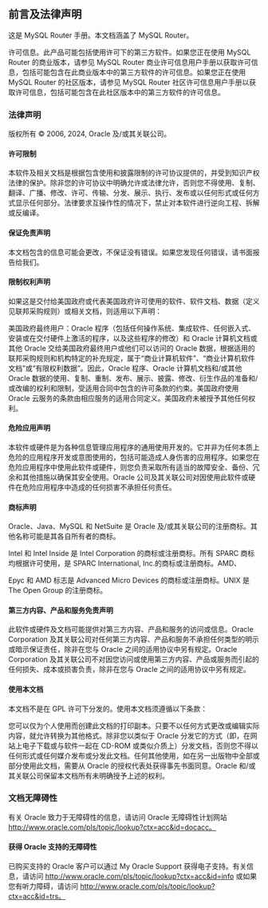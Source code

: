 ## 前言及法律声明

这是 MySQL Router 手册。本文档涵盖了 MySQL Router。

许可信息。此产品可能包括使用许可下的第三方软件。如果您正在使用 MySQL Router 的商业版本，请参见 MySQL Router 商业许可信息用户手册以获取许可信息，包括可能包含在此商业版本中的第三方软件的许可信息。如果您正在使用 MySQL Router 的社区版本，请参见 MySQL Router 社区许可信息用户手册以获取许可信息，包括可能包含在此社区版本中的第三方软件的许可信息。

### 法律声明

版权所有 © 2006, 2024, Oracle 及/或其关联公司。

#### 许可限制

本软件及相关文档是根据包含使用和披露限制的许可协议提供的，并受到知识产权法律的保护。除非您的许可协议中明确允许或法律允许，否则您不得使用、复制、翻译、广播、修改、许可、传输、分发、展示、执行、发布或以任何形式或任何方式显示任何部分。法律要求互操作性的情况下，禁止对本软件进行逆向工程、拆解或反编译。

#### 保证免责声明

本文档包含的信息可能会更改，不保证没有错误。如果您发现任何错误，请书面报告给我们。

#### 限制权利声明

如果这是交付给美国政府或代表美国政府许可使用的软件、软件文档、数据（定义见联邦采购规则）或相关文档，则适用以下声明：

美国政府最终用户：Oracle 程序（包括任何操作系统、集成软件、任何嵌入式、安装或在交付硬件上激活的程序，以及这些程序的修改）和 Oracle 计算机文档或其他 Oracle 交给美国政府最终用户或他们可以访问的 Oracle 数据，根据适用的联邦采购规则和机构特定的补充规定，属于“商业计算机软件”、“商业计算机软件文档”或“有限权利数据”。因此，Oracle 程序、Oracle 计算机文档和/或其他 Oracle 数据的使用、复制、重制、发布、展示、披露、修改、衍生作品的准备和/或改编的权利和限制，受适用合同中包含的许可条款的约束。美国政府使用 Oracle 云服务的条款由相应服务的适用合同定义。美国政府未被授予其他任何权利。

#### 危险应用声明

本软件或硬件是为各种信息管理应用程序的通用使用开发的。它并非为任何本质上危险的应用程序开发或意图使用的，包括可能造成人身伤害的应用程序。如果您在危险应用程序中使用此软件或硬件，则您负责采取所有适当的故障安全、备份、冗余和其他措施以确保其安全使用。Oracle 公司及其关联公司对因使用此软件或硬件在危险应用程序中造成的任何损害不承担任何责任。

#### 商标声明

Oracle、Java、MySQL 和 NetSuite 是 Oracle 及/或其关联公司的注册商标。其他名称可能是其各自所有者的商标。

Intel 和 Intel Inside 是 Intel Corporation 的商标或注册商标。所有 SPARC 商标均根据许可使用，是 SPARC International, Inc.的商标或注册商标。AMD、

Epyc 和 AMD 标志是 Advanced Micro Devices 的商标或注册商标。UNIX 是 The Open Group 的注册商标。

#### 第三方内容、产品和服务免责声明

此软件或硬件及文档可能提供对第三方内容、产品和服务的访问或信息。Oracle Corporation 及其关联公司对任何第三方内容、产品和服务不承担任何类型的明示或暗示保证责任，除非在您与 Oracle 之间的适用协议中另有规定。Oracle Corporation 及其关联公司不对因您访问或使用第三方内容、产品或服务而引起的任何损失、成本或损害负责，除非在您与 Oracle 之间的适用协议中另有规定。

#### 使用本文档

本文档不是在 GPL 许可下分发的。使用本文档须遵循以下条款：

您可以仅为个人使用而创建此文档的打印副本。只要不以任何方式更改或编辑实际内容，就允许转换为其他格式。除非您以类似于 Oracle 分发它的方式（即，在网站上电子下载或与软件一起在 CD-ROM 或类似介质上）分发文档，否则您不得以任何形式或任何媒介发布或分发此文档。任何其他使用，如在另一出版物中全部或部分使用此文档，需要从 Oracle 的授权代表处获得事先书面同意。Oracle 和/或其关联公司保留本文档所有未明确授予上述的权利。

### 文档无障碍性

有关 Oracle 致力于无障碍性的信息，请访问 Oracle 无障碍性计划网站 http://www.oracle.com/pls/topic/lookup?ctx=acc&id=docacc。

#### 获得 Oracle 支持的无障碍性

已购买支持的 Oracle 客户可以通过 My Oracle Support 获得电子支持。有关信息，请访问 http://www.oracle.com/pls/topic/lookup?ctx=acc&id=info 或如果您有听力障碍，请访问 http://www.oracle.com/pls/topic/lookup?ctx=acc&id=trs。